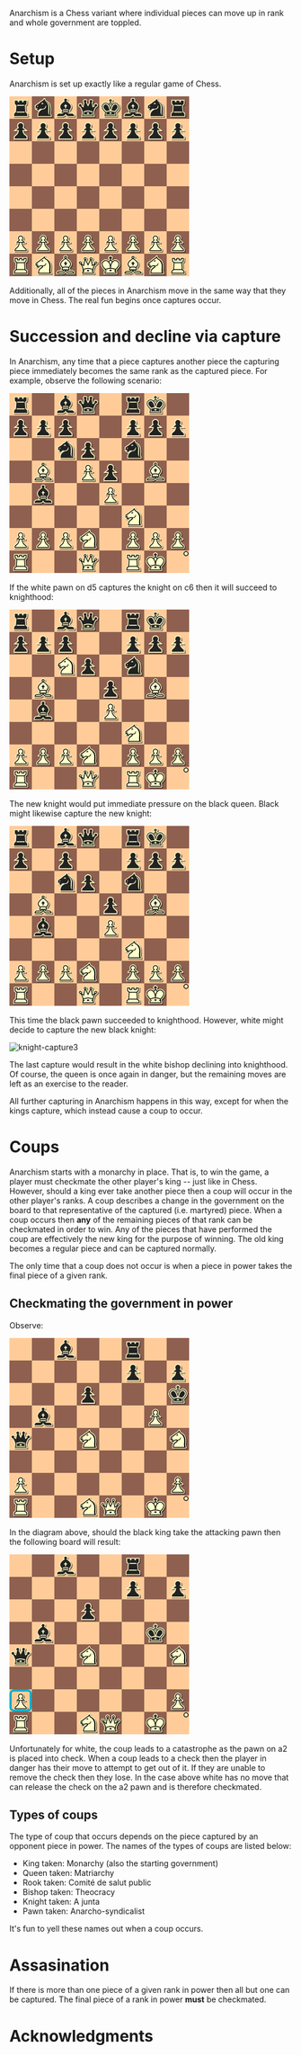 Anarchism is a Chess variant where individual pieces can move up in rank and whole government are toppled.

Setup
=====

Anarchism is set up exactly like a regular game of Chess.

![setup](https://raw.githubusercontent.com/fogus/spiel/master/brettspiel/anarchism/graphics/setup.png)

Additionally, all of the pieces in Anarchism move in the same way that they move in Chess.  The real fun begins once captures occur.

Succession and decline via capture
==================================

In Anarchism, any time that a piece captures another piece the capturing piece immediately becomes the same rank as the captured piece.  For example, observe the following scenario:

![to-capture](https://raw.githubusercontent.com/fogus/spiel/master/brettspiel/anarchism/graphics/to-capture.png)

If the white pawn on d5 captures the knight on c6 then it will succeed to knighthood:

![knight-capture](https://raw.githubusercontent.com/fogus/spiel/master/brettspiel/anarchism/graphics/kcapture.png)

The new knight would put immediate pressure on the black queen. Black might likewise capture the new knight:

![knight-capture2](https://raw.githubusercontent.com/fogus/spiel/master/brettspiel/anarchism/graphics/kcapture2.png)

This time the black pawn succeeded to knighthood.  However, white might decide to capture the new black knight:

![knight-capture3](https://raw.githubusercontent.com/fogus/spiel/master/brettspiel/anarchism/graphics/kcapture3.png)

The last capture would result in the white bishop declining into knighthood.  Of course, the queen is once again in danger, but the remaining moves are left as an exercise to the reader.

All further capturing in Anarchism happens in this way, except for when the kings capture, which instead cause a coup to occur.

Coups
=====

Anarchism starts with a monarchy in place.  That is, to win the game, a player must checkmate the other player's king -- just like in Chess.  However, should a king ever take another piece then a coup will occur in the other player's ranks. A coup describes a change in the government on the board to that representative of the captured (i.e. martyred) piece.  When a coup occurs then **any** of the remaining pieces of that rank can be checkmated in order to win.  Any of the pieces that have performed the coup are effectively the new king for the purpose of winning.  The old king becomes a regular piece and can be captured normally.  

The only time that a coup does not occur is when a piece in power takes the final piece of a given rank.

Checkmating the government in power
-----------------------------------

Observe:

![to-coup](https://raw.githubusercontent.com/fogus/spiel/master/brettspiel/anarchism/graphics/to-coup.png)

In the diagram above, should the black king take the attacking pawn then the following board will result:

![coup](https://raw.githubusercontent.com/fogus/spiel/master/brettspiel/anarchism/graphics/coup.png)

Unfortunately for white, the coup leads to a catastrophe as the pawn on a2 is placed into check.  When a coup leads to a check then the player in danger has their move to attempt to get out of it.  If they are unable to remove the check then they lose.  In the case above white has no move that can release the check on the a2 pawn and is therefore checkmated.

Types of coups
--------------

The type of coup that occurs depends on the piece captured by an opponent piece in power.  The names of the types of coups are listed below:

 * King taken: Monarchy (also the starting government)
 * Queen taken: Matriarchy
 * Rook taken: Comité de salut public
 * Bishop taken: Theocracy
 * Knight taken: A junta
 * Pawn taken: Anarcho-syndicalist

It's fun to yell these names out when a coup occurs.

Assasination
============

If there is more than one piece of a given rank in power then all but one can be captured.  The final piece of a rank in power **must** be checkmated.

Acknowledgments
===============


